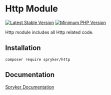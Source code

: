 # Http Module
[![Latest Stable Version](https://poser.pugx.org/spryker/http/v/stable.svg)](https://packagist.org/packages/spryker/http)
[![Minimum PHP Version](https://img.shields.io/badge/php-%3E%3D%207.4-8892BF.svg)](https://php.net/)

Http module includes all Http related code.

## Installation

```
composer require spryker/http
```

## Documentation

[Spryker Documentation](https://documentation.spryker.com)
